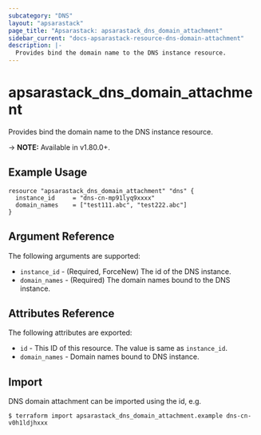 ```yaml
---
subcategory: "DNS"
layout: "apsarastack"
page_title: "Apsarastack: apsarastack_dns_domain_attachment"
sidebar_current: "docs-apsarastack-resource-dns-domain-attachment"
description: |-
  Provides bind the domain name to the DNS instance resource.
---
```


# apsarastack\_dns\_domain\_attachment

Provides bind the domain name to the DNS instance resource.

-> **NOTE:** Available in v1.80.0+.

## Example Usage

```
resource "apsarastack_dns_domain_attachment" "dns" {
  instance_id     = "dns-cn-mp91lyq9xxxx"
  domain_names    = ["test111.abc", "test222.abc"]
}
```
## Argument Reference

The following arguments are supported:

* `instance_id` - (Required, ForceNew) The id of the DNS instance.
* `domain_names` - (Required) The domain names bound to the DNS instance.

## Attributes Reference

The following attributes are exported:

* `id` - This ID of this resource. The value is same as `instance_id`. 
* `domain_names` - Domain names bound to DNS instance.

## Import

DNS domain attachment can be imported using the id, e.g.

```
$ terraform import apsarastack_dns_domain_attachment.example dns-cn-v0h1ldjhxxx
```
